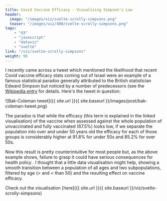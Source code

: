 ```yaml
---
title: Covid Vaccine Efficacy - Visualising Simpson's Law
header:
  image: "/images/viz/svelte-scrolly-simpsons.png"
  teaser: "/images/viz/400/svelte-scrolly-simpsons.png"
tags:
    - "d3"
    - "javascript"
    - "dataviz"
    - "svelte"
link: "/viz/svelte-scrolly-simpsons"
weight: 90
---
```


I recently came across a tweet which mentioned the likelihood that recent Covid vaccine efficacy stats coming out of Israel were an example of a famous statistical paradox generally attributed to the British statistician Edward Simpson but noticed by a number of predecessors (see
      the [Wikipedia entry](https://en.wikipedia.org/wiki/Simpson%27s_paradox) for details. Here's the tweet in question:
      
![Bak-Coleman tweet]({{ site.url }}{{ site.baseurl }}/images/post/bak-coleman-tweet.png)

The paradox is that while the efficacy (this term is explained in the linked visualisation) of the vaccine when assessed against the whole
      population of unvaccinated and fully vaccinated (67.5%) looks low, if we
      separate the population into over and under 50 years old the efficacy for
      each of those groups is considerably higher at 91.8% for under 50s and
      85.2% for over 50s.
      
Now this result is pretty counterintuitive for most people but, as the above example shows, failure to grasp it could have serious consequences for health policy . I thought that a little data visualisation might help, showing a smooth transition between a population of all ages and two subpopulations, filtered by age (> and < than 50) and the resulting effect on vaccine efficacy. 

Check out the visualisation [here]({{ site.url }}{{ site.baseurl }}/viz/svelte-scrolly-simpsons)
    

